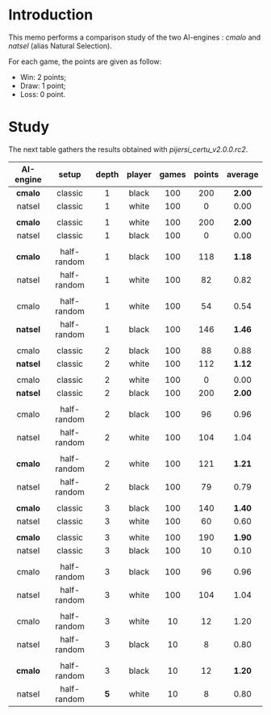 # Introduction

This memo performs a comparison study of the two AI-engines : *cmalo* and *natsel* (alias Natural Selection).

For each game, the points are given as follow:

- Win: 2 points;
- Draw: 1 point;
- Loss: 0 point.

# Study

The next table gathers the results obtained with *pijersi_certu_v2.0.0.rc2*.

| AI-engine  |    setup    | depth | player | games | points | average  |
| :--------: | :---------: | :---: | :----: | :---: | :----: | :------: |
| **cmalo**  |   classic   |   1   | black  |  100  |  200   | **2.00** |
|   natsel   |   classic   |   1   | white  |  100  |   0    |   0.00   |
|            |             |       |        |       |        |          |
| **cmalo**  |   classic   |   1   | white  |  100  |  200   | **2.00** |
|   natsel   |   classic   |   1   | black  |  100  |   0    |   0.00   |
|            |             |       |        |       |        |          |
| **cmalo**  | half-random |   1   | black  |  100  |  118   | **1.18** |
|   natsel   | half-random |   1   | white  |  100  |   82   |   0.82   |
|            |             |       |        |       |        |          |
|   cmalo    | half-random |   1   | white  |  100  |   54   |   0.54   |
| **natsel** | half-random |   1   | black  |  100  |  146   | **1.46** |
|            |             |       |        |       |        |          |
|   cmalo    |   classic   |   2   | black  |  100  |   88   |   0.88   |
| **natsel** |   classic   |   2   | white  |  100  |  112   | **1.12** |
|            |             |       |        |       |        |          |
|   cmalo    |   classic   |   2   | white  |  100  |   0    |   0.00   |
| **natsel** |   classic   |   2   | black  |  100  |  200   | **2.00** |
|            |             |       |        |       |        |          |
|   cmalo    | half-random |   2   | black  |  100  |   96   |   0.96   |
|   natsel   | half-random |   2   | white  |  100  |  104   |   1.04   |
|            |             |       |        |       |        |          |
| **cmalo**  | half-random |   2   | white  |  100  |  121   | **1.21** |
|   natsel   | half-random |   2   | black  |  100  |   79   |   0.79   |
|            |             |       |        |       |        |          |
| **cmalo**  |   classic   |   3   | black  |  100  |  140   | **1.40** |
|   natsel   |   classic   |   3   | white  |  100  |   60   |   0.60   |
|            |             |       |        |       |        |          |
| **cmalo**  |   classic   |   3   | white  |  100  |  190   | **1.90** |
|   natsel   |   classic   |   3   | black  |  100  |   10   |   0.10   |
|            |             |       |        |       |        |          |
|   cmalo    | half-random |   3   | black  |  100  |   96   |   0.96   |
|   natsel   | half-random |   3   | white  |  100  |  104   |   1.04   |
|            |             |       |        |       |        |          |
|   cmalo    | half-random |   3   | white  |  10   |   12   |   1.20   |
|   natsel   | half-random |   3   | black  |  10   |   8    |   0.80   |
|            |             |       |        |       |        |          |
| **cmalo**  | half-random |   3   | black  |  10   |   12   | **1.20** |
|   natsel   | half-random | **5** | white  |  10   |   8    |   0.80   |

